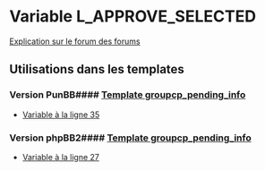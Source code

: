 # Variable L_APPROVE_SELECTED
[Explication sur le forum des forums](http://forum.forumactif.com/t294113-listing-des-variables#L_APPROVE_SELECTED)
## Utilisations dans les templates
### Version PunBB#### [Template groupcp_pending_info](punbb/groupcp_pending_info.md)
* [Variable à la ligne 35](../punbb/groupcp_pending_info.tpl#L35)
### Version phpBB2#### [Template groupcp_pending_info](subsilver/groupcp_pending_info.md)
* [Variable à la ligne 27](../subsilver/groupcp_pending_info.tpl#L27)